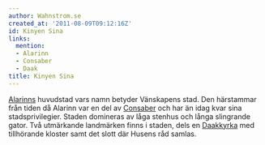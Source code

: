 ```yaml
---
author: Wahnstrom.se
created_at: '2011-08-09T09:12:16Z'
id: Kinyen Sina
links:
  mention:
  - Alarinn
  - Consaber
  - Daak
title: Kinyen Sina
---
```


[Alarinns] huvudstad vars namn betyder Vänskapens stad. Den härstammar från tiden då Alarinn var en
del av [Consaber] och har än idag kvar sina stadsprivilegier. Staden domineras av låga stenhus och
långa slingrande gator. Två utmärkande landmärken finns i staden, dels en [Daakkyrka] med
tillhörande kloster samt det slott där Husens råd samlas.

  [Alarinns]: Alarinn
  [Consaber]: Consaber
  [Daakkyrka]: Daak